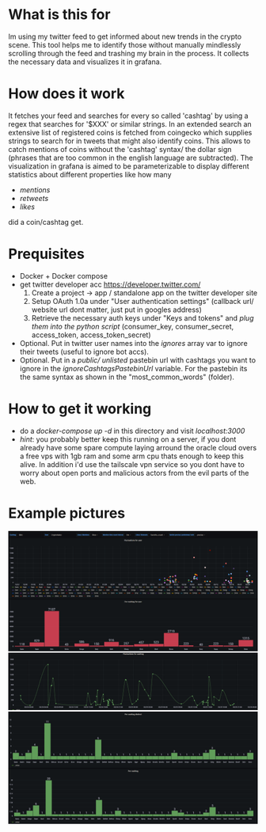 # What is this for
Im using my twitter feed to get informed about new trends in the crypto scene. This tool helps me to identify those without manually mindlessly scrolling through the feed and
trashing my brain in the process. It collects the necessary data and visualizes it in grafana.

# How does it work
It fetches your feed and searches for every so called 'cashtag' by using a regex that searches for '$XXX' or similar strings. In an extended search an extensive list of registered coins is fetched from coingecko which supplies strings to search for in tweets that might also identify coins. This allows to catch mentions of coins without the 'cashtag' syntax/ the dollar sign (phrases that are too common in the english language are subtracted). The visualization in grafana is aimed to be parameterizable to display different statistics about different properties like
how many
- *mentions*
- *retweets*
- *likes*

did a coin/cashtag get.

# Prequisites
- Docker + Docker compose
- get twitter developer acc 
https://developer.twitter.com/
    1. Create a project -> app / standalone app on the twitter developer site
    2. Setup OAuth 1.0a under "User authentication settings" (callback url/ website url dont matter, just put in googles address)
    3. Retrieve the necessary auth keys under "Keys and tokens" and *plug them into the python script* (consumer_key, consumer_secret, access_token, access_token_secret)
- Optional. Put in twitter user names into the *ignores* array var to ignore their tweets (useful to ignore bot accs).
- Optional. Put in a *public/ unlisted* pastebin url with cashtags you want to ignore in the *ignoreCashtagsPastebinUrl* variable. For the pastebin its the same syntax as shown in the "most_common_words" (folder).

# How to get it working
- do a *docker-compose up -d* in this directory and visit *localhost:3000*
- *hint*: you probably better keep this running on a server, if you dont already have some spare compute laying arround the oracle cloud overs a free vps with 1gb ram and some arm cpu thats enough to keep this alive. In addition i'd use the tailscale vpn service so you dont have to worry about open ports and malicious actors from the evil parts of the web.

# Example pictures
![example1](./imgs/example1.png)
![example2](./imgs/example2.png)
![example3](./imgs/example3.png)